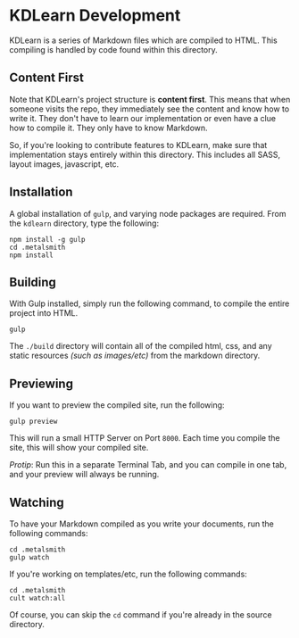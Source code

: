 
# KDLearn Development

KDLearn is a series of Markdown files which are compiled to HTML. This 
compiling is handled by code found within this directory.

## Content First

Note that KDLearn's project structure is **content first**. This means that 
when someone visits the repo, they immediately see the content and know how to 
write it. They don't have to learn our implementation or even have a clue how 
to compile it. They only have to know Markdown.

So, if you're looking to contribute features to KDLearn, make sure that 
implementation stays entirely within this directory. This includes all SASS, 
layout images, javascript, etc.

## Installation

A global installation of `gulp`, and varying node packages are required. From 
the `kdlearn` directory, type the following:

```
npm install -g gulp
cd .metalsmith
npm install
```

## Building

With Gulp installed, simply run the following command, to compile the entire 
project into HTML.

```
gulp
```

The `./build` directory will contain all of the compiled html, css, and any 
static resources *(such as images/etc)* from the markdown directory.

## Previewing

If you want to preview the compiled site, run the following:

```
gulp preview
```

This will run a small HTTP Server on Port `8000`. Each time you compile the 
site, this will show your compiled site.

*Protip*: Run this in a separate Terminal Tab, and you can compile in one tab, 
and your preview will always be running.


## Watching

To have your Markdown compiled as you write your documents, run the following 
commands:

```
cd .metalsmith
gulp watch
```

If you're working on templates/etc, run the following commands:

```
cd .metalsmith
cult watch:all
```

Of course, you can skip the `cd` command if you're already in the source 
directory.
